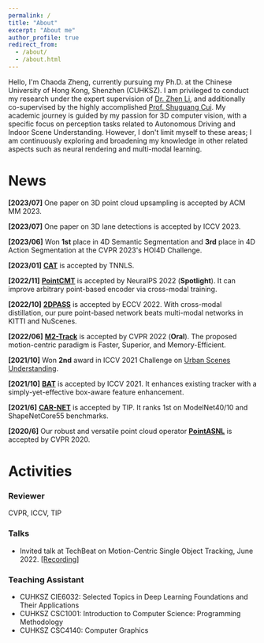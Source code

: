 ```yaml
---
permalink: /
title: "About"
excerpt: "About me"
author_profile: true
redirect_from: 
  - /about/
  - /about.html
---
```



<!-- Hi! I am Chaoda Zheng, a Ph.D. student at the Chinese University of Hong Kong, Shenzhen (CUHKSZ) in the [School of Science and Engineering](https://sse.cuhk.edu.cn/en) and [Future Network of Intelligence Institute (FNII)](https://fnii.cuhk.edu.cn/).
I am currently supervised by [Dr. Zhen Li](https://mypage.cuhk.edu.cn/academics/lizhen/) and co-supervised by [Shuguang Cui](https://sse.cuhk.edu.cn/en/faculty/cuishuguang).

My research interests focus on 3D computer vision, including - but not limited to - 3D object detection and tracking, Scene understanding. -->

Hello, I'm Chaoda Zheng, currently pursuing my Ph.D. at the Chinese University of Hong Kong, Shenzhen (CUHKSZ).
I am privileged to conduct my research under the expert supervision of [Dr. Zhen Li](https://mypage.cuhk.edu.cn/academics/lizhen/), and additionally co-supervised by the highly accomplished [Prof. Shuguang Cui](https://sse.cuhk.edu.cn/en/faculty/cuishuguang).
My academic journey is guided by my passion for 3D computer vision, with a specific focus on perception tasks related to Autonomous Driving and Indoor Scene Understanding. However, I don't limit myself to these areas; I am continuously exploring and broadening my knowledge in other related aspects such as neural rendering and multi-modal learning.


# News
**[2023/07]** One paper on 3D point cloud upsampling is accepted by ACM MM 2023.

**[2023/07]** One paper on 3D lane detections is accepted by ICCV 2023.

**[2023/06]** Won **1st** place in 4D Semantic Segmentation and **3rd** place in 4D Action Segmentation at the CVPR 2023's HOI4D Challenge.  

**[2023/01]** [**CAT**](https://ieeexplore.ieee.org/document/10011208) is accepted by TNNLS.  

**[2022/11]** [**PointCMT**](https://github.com/ZhanHeshen/PointCMT) is accepted by NeuraIPS 2022 (**Spotlight**). It can improve arbitrary point-based encoder via cross-modal training.  

**[2022/10]** [**2DPASS**](https://github.com/yanx27/2DPASS) is accepted by ECCV 2022. With cross-modal distillation, our pure point-based network beats multi-modal networks in KITTI and NuScenes.  

**[2022/06]** [**M2-Track**](https://ghostish.github.io/MM-Track/) is accepted by CVPR 2022 (**Oral**). The proposed motion-centric paradigm is Faster, Superior, and Memory-Efficient.   

**[2021/10]** Won **2nd** award in ICCV 2021 Challenge on [Urban Scenes Understanding](https://competitions.codalab.org/competitions/31519#learn_the_details).

**[2021/10]** [**BAT**](https://github.com/Ghostish/BAT) is accepted by ICCV 2021. It enhances existing tracker with a simply-yet-effective box-aware feature enhancement.

**[2021/6]** [**CAR-NET**](https://ieeexplore.ieee.org/document/9442303) is accepted by TIP. It ranks 1st on ModelNet40/10 and ShapeNetCore55 benchmarks.

**[2020/6]** Our robust and versatile point cloud operator [**PointASNL**](https://github.com/yanx27/PointASNL) is accepted by CVPR 2020. 

# Activities
### Reviewer
CVPR, ICCV, TIP
### Talks
+ Invited talk at TechBeat on Motion-Centric Single Object Tracking, June 2022. [[Recording]](https://www.techbeat.net/talk-info?id=674)

### Teaching Assistant
+ CUHKSZ CIE6032: Selected Topics in Deep Learning Foundations and Their Applications  
+ CUHKSZ CSC1001: Introduction to Computer Science: Programming Methodology  
+ CUHKSZ CSC4140: Computer Graphics

